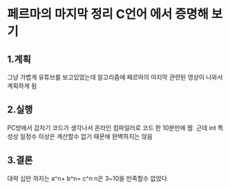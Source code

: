페르마의 마지막 정리 C언어 에서 증명해 보기
==========================================
## 1.계획   
그냥 가볍게 유튜브를 보고있었는데 알고리즘에 페르마의 마지막 관련된 영상이 나와서 계획하게 됨
## 2.실행   
PC방에서 갑자기 코드가 생각나서 온라인 컴파일러로 코드 한 10분만에 짬.
근데 int 특성상 일정수 이상은 계산할수 없기 때문에 완벽하지는 않음
## 3.결론   
대략 십만 까지는 a^n+ b^n= c^n n은 3~10을 만족할수 없었다.
